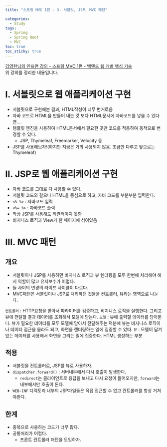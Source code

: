 ```yaml
---
title: "스프링 MVC 1편 - 3. 서블릿, JSP, MVC 패턴"

categories:
  - Study
tags:
  - Spring
  - Spring Boot
  - MVC
toc: true
toc_sticky: true
---
```


[김영한님의 인프런 강의 - 스프링 MVC 1편 - 백엔드 웹 개발 핵심 기술](https://inf.run/bUeb)  
위 강의를 정리한 내용입니다.

# I. 서블릿으로 웹 애플리케이션 구현

- 서블릿으로 구현해본 결과, HTML작성이 너무 번거로움
- 자바 코드로 HTML을 만들어 내는 것 보다 HTML문서에 자바코드를 넣을 수 있다면....
- 템플릿 엔진을 사용하여 HTML문서에서 필요한 곳만 코드를 적용하여 동적으로 변경할 수 있다.
  - JSP, Thymeleaf, Freemarker, Velocity 등
- JSP를 사용해보자!(하지만 지금은 거의 사용되지 않음. 조금만 다루고 앞으로는 Thymeleaf)

# II. JSP로 웹 애플리케이션 구현

- 자바 코드를 그대로 다 사용할 수 있다.
- 서블릿 코드와 같으나 HTML을 중심으로 하고, 자바 코드를 부분부분 입력한다.
- `<% %>` : 자바코드 입력
- `<%= %>` : 자바코드 출력
- 막상 JSP를 사용해도 직관적이지 못함
- 비지니스 로직과 View가 한 페이지에 섞여있음

# III. MVC 패턴

## 개요

- 서블릿이나 JSP를 사용하면 비지니스 로직과 뷰 렌더링을 모두 한번에 처리해야 해서 역할이 많고 유지보수가 어렵다.
- 둘 사이의 변경의 라이프 사이클이 다르다.
- MVC패턴은 서블릿이나 JSP로 처리하던 것들을 컨트롤러, 뷰라는 영역으로 나눈다.

`컨트롤러` : HTTP요청을 받아서 파라미터를 검증하고, 비지니스 로직을 실행한다. 그리고 뷰에 전달할 결과 데이터를 조회해서 모델에 담는다.
`모델` : 뷰에 출력할 데이터를 담아둔다. 뷰가 필요한 데이터를 모두 모델에 담아서 전달해주는 덕분에 뷰는 비지니스 로직이나 데이터 접근을 몰라도 되고, 화면을 렌더링하는 일에 집중할 수 있따.
`뷰` : 모델이 담겨있는 데이터를 사용해서 화면을 그리는 일에 집중한다. HTML 생성하는 부분

## 적용

- 서블릿을 컨트롤러로, JSP를 뷰로 사용하자.
- `dispatcher.forward()` : 서버내부에서 다시 호출이 발생한다.
  - `redirect`는 클라이언트로 응답을 보내고 다시 요청이 들어오지만, `forward`는 내부에서만 호출이 돈다.
- `WEB-INF` 디렉토리 내부의 JSP파일들은 직접 접근할 수 없고 컨트롤러를 항상 거쳐야한다.

## 한계

- 중복으로 사용하는 코드가 너무 많다.
- 공통처리가 어렵다.
  - 프론트 컨트롤러 패턴을 도입하자.